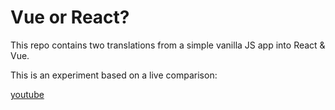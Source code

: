 # Vue or React?

This repo contains two translations from
a simple vanilla JS app into React & Vue.

This is an experiment based on a live comparison:

[youtube](https://youtu.be/evtTNFLQD00)
